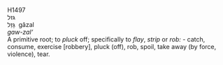 <body>
  <p>H1497<br>  גּזל  <br> גָּזַל  ‎  gâzal  <br><i>gaw-zal‘ </i><br>A primitive root; to <i>pluck</i> off; specifically to <i>flay</i>, <i>strip</i> or <i>rob: - </i>catch, consume, exercise [robbery], pluck (off), rob, spoil, take away (by force, violence), tear.<br></p>
 </body>